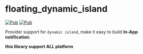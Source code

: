 # floating_dynamic_island

[![Pub](https://img.shields.io/pub/v/overlay_support.svg)](https://pub.dev/packages/floating_dynamic_island)
[![Pub](https://img.shields.io/pub/v/overlay_support.svg?include_prereleases)](https://pub.dev/packages/floating_dynamic_island)
<!-- [![CI](https://github.com/boyan01/overlay_support/workflows/CI/badge.svg)](https://github.com/boyan01/overlay_support/actions) -->

Provider support for `dynamic island`, make it easy to build **In-App notification**.

**this library support ALL platform**
